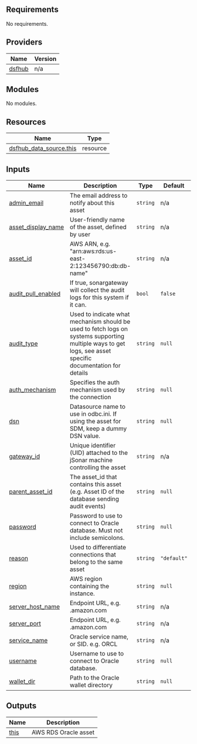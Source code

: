 <!-- BEGIN_TF_DOCS -->
## Requirements

No requirements.

## Providers

| Name | Version |
|------|---------|
| <a name="provider_dsfhub"></a> [dsfhub](#provider\_dsfhub) | n/a |

## Modules

No modules.

## Resources

| Name | Type |
|------|------|
| [dsfhub_data_source.this](https://registry.terraform.io/providers/imperva/dsfhub/latest/docs/resources/data_source) | resource |

## Inputs

| Name | Description | Type | Default | Required |
|------|-------------|------|---------|:--------:|
| <a name="input_admin_email"></a> [admin\_email](#input\_admin\_email) | The email address to notify about this asset | `string` | n/a | yes |
| <a name="input_asset_display_name"></a> [asset\_display\_name](#input\_asset\_display\_name) | User-friendly name of the asset, defined by user | `string` | n/a | yes |
| <a name="input_asset_id"></a> [asset\_id](#input\_asset\_id) | AWS ARN, e.g. "arn:aws:rds:us-east-2:123456790:db:db-name" | `string` | n/a | yes |
| <a name="input_audit_pull_enabled"></a> [audit\_pull\_enabled](#input\_audit\_pull\_enabled) | If true, sonargateway will collect the audit logs for this system if it can. | `bool` | `false` | no |
| <a name="input_audit_type"></a> [audit\_type](#input\_audit\_type) | Used to indicate what mechanism should be used to fetch logs on systems supporting multiple ways to get logs, see asset specific documentation for details | `string` | `null` | no |
| <a name="input_auth_mechanism"></a> [auth\_mechanism](#input\_auth\_mechanism) | Specifies the auth mechanism used by the connection | `string` | `null` | no |
| <a name="input_dsn"></a> [dsn](#input\_dsn) | Datasource name to use in odbc.ini. If using the asset for SDM, keep a dummy DSN value. | `string` | `null` | no |
| <a name="input_gateway_id"></a> [gateway\_id](#input\_gateway\_id) | Unique identifier (UID) attached to the jSonar machine controlling the asset | `string` | n/a | yes |
| <a name="input_parent_asset_id"></a> [parent\_asset\_id](#input\_parent\_asset\_id) | The asset\_id that contains this asset (e.g. Asset ID of the database sending audit events) | `string` | `null` | no |
| <a name="input_password"></a> [password](#input\_password) | Password to use to connect to Oracle database. Must not include semicolons. | `string` | `null` | no |
| <a name="input_reason"></a> [reason](#input\_reason) | Used to differentiate connections that belong to the same asset | `string` | `"default"` | no |
| <a name="input_region"></a> [region](#input\_region) | AWS region containing the instance. | `string` | `null` | no |
| <a name="input_server_host_name"></a> [server\_host\_name](#input\_server\_host\_name) | Endpoint URL, e.g. <domain>.amazon.com | `string` | n/a | yes |
| <a name="input_server_port"></a> [server\_port](#input\_server\_port) | Endpoint URL, e.g. <domain>.amazon.com | `string` | n/a | yes |
| <a name="input_service_name"></a> [service\_name](#input\_service\_name) | Oracle service name, or SID. e.g. ORCL | `string` | n/a | yes |
| <a name="input_username"></a> [username](#input\_username) | Username to use to connect to Oracle database. | `string` | `null` | no |
| <a name="input_wallet_dir"></a> [wallet\_dir](#input\_wallet\_dir) | Path to the Oracle wallet directory | `string` | `null` | no |

## Outputs

| Name | Description |
|------|-------------|
| <a name="output_this"></a> [this](#output\_this) | AWS RDS Oracle asset |
<!-- END_TF_DOCS -->